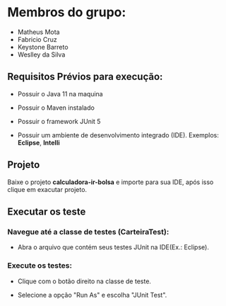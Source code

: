 # Membros do grupo:

- Matheus Mota
- Fabricio Cruz
- Keystone Barreto
- Weslley da Silva


## Requisitos Prévios para execução:

- Possuir o Java 11 na maquina

- Possuir o Maven instalado

- Possuir o framework JUnit 5

- Possuir um ambiente de desenvolvimento integrado (IDE). Exemplos: **Eclipse**, **Intelli** 

## Projeto

Baixe o projeto **calculadora-ir-bolsa** e importe para sua IDE, após isso clique em exacutar projeto.

## Executar os teste

### Navegue até a classe de testes (**CarteiraTest**):

- Abra o arquivo que contém seus testes JUnit na IDE(Ex.: Eclipse).

### Execute os testes:

- Clique com o botão direito na classe de teste.
  
- Selecione a opção "Run As" e escolha "JUnit Test".


